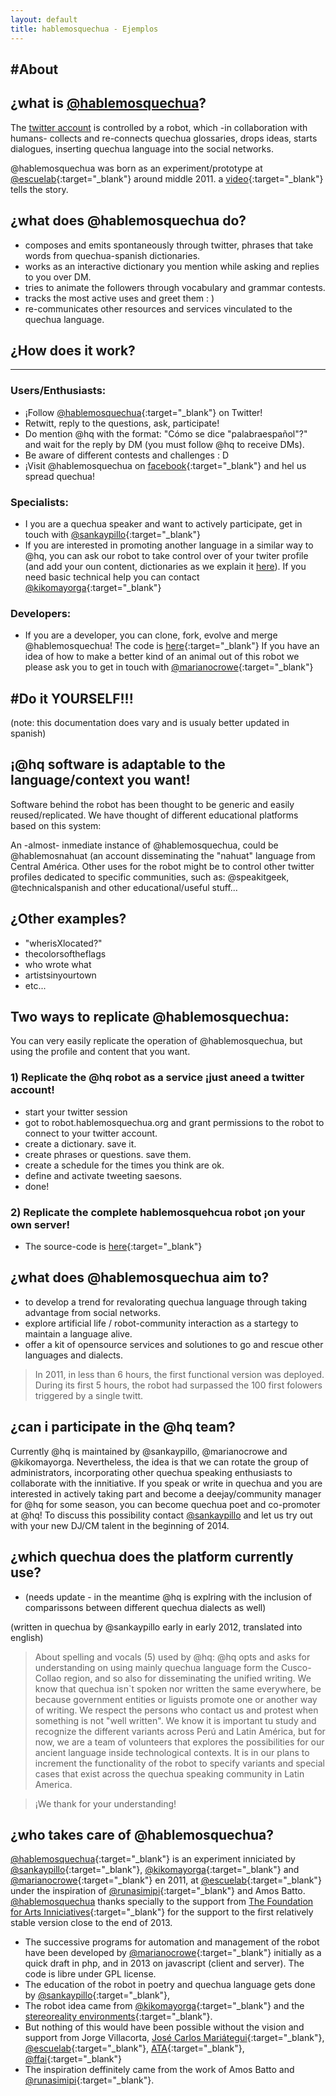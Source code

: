 ```yaml
---
layout: default
title: hablemosquechua - Ejemplos
---
```


#About
------

## ¿what is [@hablemosquechua](https://twitter.com/hablemosquechua)?

The [twitter account](https://twitter.com/hablemosquechua) is controlled by a robot, which
-in collaboration with humans- collects and re-connects quechua glossaries, drops ideas, starts dialogues, inserting quechua language into the social networks.

@hablemosquechua was born as an experiment/prototype at [@escuelab](http://twitter.com/escuelab){:target="_blank"} around middle 2011. a [video](http://www.youtube.com/watch?v=l4NFPkpkIzQ){:target="_blank"} tells the story.

## ¿what does @hablemosquechua do?

- composes and emits spontaneously through twitter, phrases that take words from quechua-spanish dictionaries.
- works as an interactive dictionary you mention while asking and replies to you over DM.
- tries to animate the followers through vocabulary and grammar contests. 
- tracks the most active uses and greet them : )
- re-communicates other resources and services vinculated to the quechua language.

## ¿How does it work?
---------------------

### Users/Enthusiasts:
* ¡Follow [@hablemosquechua](https://twitter.com/hablemosquechua){:target="_blank"} on Twitter!
* Retwitt, reply to the questions, ask, participate!
* Do mention @hq with the format: "Cómo se dice "palabraespañol"?" and wait for the reply by DM (you must follow @hq to receive DMs).
* Be aware of different contests and challenges : D
* ¡Visit @hablemosquechua on [facebook](https://facebook.com/hablemosqeuchua){:target="_blank"} and hel us spread quechua!

### Specialists:
* I you are a quechua speaker and want to actively participate, get in touch with [@sankaypillo](https://twitter.com/sankaypillo){:target="_blank"}
* If you are interested in promoting another language in a similar way to @hq, you can ask our robot to take control over of your twiter profile (and add your oun content, dictionaries as we explain it [here](http://hablemosquechua.org)). If you need basic technical help you can contact [@kikomayorga](https://twitter.com/kikomayorga){:target="_blank"}

### Developers:
* If you are a developer, you can clone, fork, evolve and merge @hablemosquechua! The code is [here](https://github.com/merunga/hablemosquechua/){:target="_blank"} If you have an idea of how to make a better kind of an animal out of this robot we please ask you to get in touch with [@marianocrowe](http://twitter.com/marianocrowe){:target="_blank"}

#Do it YOURSELF!!!
------------------

(note: this documentation does vary and is usualy better updated in spanish)

## ¡@hq software is adaptable to the language/context you want!

Software behind the robot has been thought to be generic and easily reused/replicated. We have thought of different educational platforms based on this system:

An -almost- inmediate instance of @hablemosquechua, could be @hablemosnahuat (an account disseminating the "nahuat" language from Central América. Other uses for the robot might be to control other twitter profiles dedicated to specific communities, such as: @speakitgeek, @technicalspanish and other educational/useful stuff...


## ¿Other examples?

- "wherisXlocated?"
- thecolorsoftheflags
- who wrote what
- artistsinyourtown
- etc...

## Two ways to replicate @hablemosquechua:
You can very easily replicate the operation of @hablemosquechua, but using the profile and content that you want.

### 1) Replicate the @hq robot as a service ¡just aneed a twitter account!

* start your twitter session
* got to robot.hablemosquechua.org and grant permissions to the robot to connect to your twitter account. 
* create a dictionary. save it.
* create phrases or questions. save them.
* create a schedule for the times you think are ok.
* define and activate tweeting saesons. 
* done!

### 2) Replicate the complete hablemosquehcua robot ¡on your own server! 
* The source-code is [here](https://github.com/merunga/hablemosquechua/){:target="_blank"}

## ¿what does @hablemosquechua aim to?

- to develop a trend for revalorating quechua language through taking advantage from social networks.
- explore artificial life / robot-community interaction as a startegy to maintain a language alive. 
- offer a kit of opensource services and solutiones to go and rescue other languages and dialects. 

> In 2011, in less than 6 hours, the first functional version was deployed.
> During its first 5 hours, the robot had surpassed the 100 first folowers triggered by a single twitt.

## ¿can i participate in the @hq team?

Currently @hq is maintained by @sankaypillo, @marianocrowe and @kikomayorga. Nevertheless, the idea is that we can rotate the group of administrators, incorporating other quechua speaking enthusiasts to collaborate with the innitiative. If you speak or write in quechua and you are interested in actively taking part and become a deejay/community manager for @hq for some season, you can become quechua poet and co-promoter at @hq! To discuss this possibility contact [@sankaypillo](http://twitter.com/sankaypillo) and let us try out with your new DJ/CM talent in the beginning of 2014.


## ¿which quechua does the platform currently use?

* (needs update - in the meantime @hq is explring with the inclusion of comparissons between different quechua dialects as well)

(written in quechua by @sankaypillo early in early 2012, translated into english)
> About spelling and vocals (5) used by @hq: @hq opts and asks for understanding on using mainly quechua language form the Cusco-Collao region, and so also for disseminating the unified writing. We know that quechua isn`t spoken nor written the same everywhere, be because government entities or liguists promote one or another way of writing. We respect the persons who contact us and protest when something is not "well written". We know it is important tu study and recognize the different variants across Perú and Latin América, but for now, we are a team of volunteers that explores the possibilities for our ancient language inside technological contexts. It is in our plans to increment the functionality of the robot to specify variants and special cases that exist across the quechua speaking community in Latin America. 

>¡We thank for your understanding!

## ¿who takes care of @hablemosquechua?

[@hablemosquechua](https://twitter.com/hablemosquechua){:target="_blank"} is an experiment inniciated by 
[@sankaypillo](https://twitter.com/sankaypillo){:target="_blank"},
[@kikomayorga](https://twitter.com/kikomayorga){:target="_blank"}
and [@marianocrowe](https://twitter.com/marianocrowe){:target="_blank"} en 2011, at
[@escuelab](https://twitter.com/escuelab){:target="_blank"} under the inspiration of
[@runasimipi](https://twitter.com/runasimipi){:target="_blank"} and Amos Batto. 
[@hablemosquechua](https://twitter.com/hablemosquechua) thanks specially to the support from 
[The Foundation for Arts Inniciatives](http://www.ffaiarts.net){:target="_blank"}
for the support to the first relatively stable version close to the end of 2013.

- The successive programs for automation and management of the robot have been developed by [@marianocrowe](http://twitter.com/marianocrowe){:target="_blank"} initially as a quick draft in php, and in 2013 on javascript (client and server). The code is libre under GPL license. 
- The education of the robot in poetry and quechua language gets done by [@sankaypillo](http://twitter.com/sankaypillo){:target="_blank"}, 
- The robot idea came from [@kikomayorga](http://twitter.com/kikomayorga){:target="_blank"} and the [stereoreality environments](http://www.youtube.com/watch?v=R6_0QouYptE){:target="_blank"}. 
- But nothing of this would have been possible without the vision and support from Jorge Villacorta, [José Carlos Mariátegui](http://twitter.com/tupacamauta){:target="_blank"}, [@escuelab](http://twitter.com/escuelab){:target="_blank"}, [ATA](http://ata.org.pe/){:target="_blank"}, [@ffai](http://www.ffaiarts.net/){:target="_blank"}
- The inspiration deffinitely came from the work of Amos Batto and [@runasimipi](http://twitter.com/runasimipi){:target="_blank"}.

